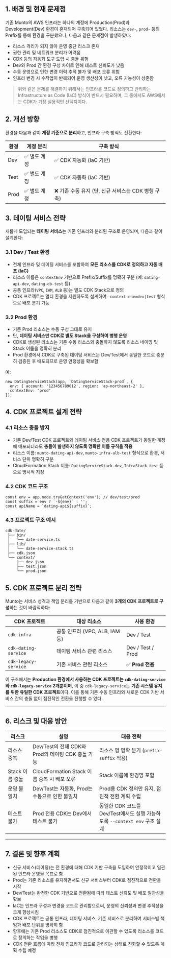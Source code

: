 ## 1. 배경 및 현재 문제점

기존 Munto의 AWS 인프라는 하나의 계정에 Production(Prod)과 Development(Dev) 환경이 혼재되어 구축되어 있었다. 리소스는 `dev-`, `prod-` 등의 Prefix를 통해 환경을 구분했으나, 다음과 같은 문제점이 발생하였다:

- 리소스 격리가 되지 않아 운영 중단 리스크 존재
- 권한 관리 및 네트워크 분리가 어려움
- CDK 등의 자동화 도구 도입 시 충돌 위험
- Dev와 Prod 간 환경 구성 차이로 인해 테스트 신뢰도가 낮음
- 수동 운영으로 인한 변경 이력 추적 불가 및 배포 오류 위험
- 인프라 변경 시 수작업이 반복되어 운영 생산성이 낮고, 오류 가능성이 상존함

> 위와 같은 문제를 해결하기 위해서는 인프라를 코드로 정의하고 관리하는 Infrastructure as Code (IaC) 방식이 반드시 필요하며, 그 중에서도 AWS에서는 CDK가 가장 실용적인 선택지이다.

## 2. 개선 방향

환경을 다음과 같이 **계정 기준으로 분리**하고, 인프라 구축 방식도 전환한다:

| 환경 | 계정 분리    | 구축 방식                                           |
| ---- | ------------ | --------------------------------------------------- |
| Dev  | ✅ 별도 계정 | ✅ CDK 자동화 (IaC 기반)                            |
| Test | ✅ 별도 계정 | ✅ CDK 자동화 (IaC 기반)                            |
| Prod | ✅ 별도 계정 | ❌ 기존 수동 유지 (단, 신규 서비스는 CDK 병행 구축) |

## 3. 데이팅 서비스 전략

새롭게 도입되는 **데이팅 서비스**는 기존 인프라와 분리된 구조로 운영되며, 다음과 같이 설계한다:

### 3.1 Dev / Test 환경

- 전체 인프라 및 데이팅 서비스를 포함하여 **모든 리소스를 CDK로 정의하고 자동 배포 (IaC)**
- 리소스 이름은 `contextEnv` 기반으로 Prefix/Suffix를 명확히 구분 (예: `dating-api-dev`, `dating-db-test` 등)
- 공통 인프라(`VPC`, `IAM`, `ALB` 등)는 별도 CDK Stack으로 정의
- CDK 프로젝트는 멀티 환경을 지원하도록 설계하여 `-context env=dev|test` 형식으로 배포 분기 가능

### 3.2 Prod 환경

- 기존 Prod 리소스는 수동 구성 그대로 유지
- 단, **데이팅 서비스만 CDK로 별도 Stack을 구성하여 병행 운영**
- CDK로 생성된 리소스는 기존 수동 리소스와 충돌하지 않도록 리소스 네이밍 및 Stack 이름을 명확히 분리
- Prod 환경에서 CDK로 구축된 데이팅 서비스는 Dev/Test에서 동일한 코드로 충분히 검증된 후 배포되므로 운영 안정성을 확보함

예:

```
new DatingServiceStack(app, `DatingServiceStack-prod`, {
  env: { account: '123456789012', region: 'ap-northeast-2' },
  contextEnv: 'prod'
});

```

## 4. CDK 프로젝트 설계 전략

### 4.1 리소스 충돌 방지

- 기존 Dev/Test CDK 프로젝트와 데이팅 서비스 전용 CDK 프로젝트가 동일한 계정에 배포되더라도 **충돌이 발생하지 않도록 명확한 이름 규칙을 적용**
- 리소스 이름: `munto-dating-api-dev`, `munto-infra-alb-test` 형식으로 환경, 서비스 단위 명확히 구분
- CloudFormation Stack 이름: `DatingServiceStack-dev`, `InfraStack-test` 등으로 명시적 지정

### 4.2 CDK 코드 구조

```
const env = app.node.tryGetContext('env'); // dev/test/prod
const suffix = env ? `-${env}` : '';
const apiName = `dating-api${suffix}`;

```

### 4.3 프로젝트 구조 예시

```
cdk-date/
 ├── bin/
 │   └── date-service.ts
 ├── lib/
 │   └── date-service-stack.ts
 ├── cdk.json
 └── context/
     ├── dev.json
     ├── test.json
     └── prod.json

```

## 5. CDK 프로젝트 분리 전략

Munto는 서비스 성격과 책임 분리를 기반으로 다음과 같이 **3개의 CDK 프로젝트로 구성**하는 것이 바람직하다:

| CDK 프로젝트         | 대상 리소스                    | 사용 환경         |
| -------------------- | ------------------------------ | ----------------- |
| `cdk-infra`          | 공통 인프라 (VPC, ALB, IAM 등) | Dev / Test        |
| `cdk-dating-service` | 데이팅 서비스 관련 리소스      | Dev / Test / Prod |
| `cdk-legacy-service` | 기존 서비스 관련 리소스        | ✅ **Prod 전용**  |

이 구조에서는 **Production 환경에서 사용하는 CDK 프로젝트는 `cdk-dating-service`와 `cdk-legacy-service` 2개뿐이며**, 이 중 `cdk-legacy-service`는 **기존 시스템 유지를 위한 유일한 CDK 프로젝트**이다. 이를 통해 기존 수동 인프라와 새로운 CDK 기반 서비스 간의 충돌 없이 점진적인 전환을 진행할 수 있다.

---

## 6. 리스크 및 대응 방안

| 리스크          | 설명                                              | 대응 전략                                                                  |
| --------------- | ------------------------------------------------- | -------------------------------------------------------------------------- |
| 리소스 중복     | Dev/Test의 전체 CDK와 Prod의 데이팅 CDK 충돌 가능 | 리소스 명 명확 분기 (`prefix-suffix` 적용)                                 |
| Stack 이름 충돌 | CloudFormation Stack 이름 중복 시 배포 오류       | Stack 이름에 환경명 포함                                                   |
| 운영 불일치     | Dev/Test는 자동화, Prod는 수동으로 인한 불일치    | Prod용 CDK 정의만 유지, 점진적 전환 계획 수립                              |
| 테스트 불가     | Prod 전용 CDK는 Dev에서 테스트 불가               | 동일한 CDK 코드를 Dev/Test에서도 실행 가능하도록 `--context env` 구조 설계 |

---

## 7. 결론 및 향후 계획

- 신규 서비스(데이팅)는 전 환경에 대해 CDK 기반 구축을 도입하여 안정적이고 일관된 인프라 운영을 목표로 함
- Prod는 기존 리소스를 유지하면서도 신규 서비스부터 CDK로 점진적으로 전환을 시작
- Dev/Test는 완전한 CDK 기반으로 전환됨에 따라 테스트 신뢰도 및 배포 일관성을 확보
- IaC는 인프라 구성과 변경을 코드로 관리함으로써, 운영의 신뢰성과 변경 추적성을 크게 향상시킴
- CDK 프로젝트는 공통 인프라, 데이팅 서비스, 기존 서비스로 분리하여 서비스별 책임과 배포 단위를 명확히 함
- 향후에는 기존 Prod 리소스도 CDK로 점진적으로 이관할 수 있도록 리소스를 코드로 정의하는 작업을 병행
- CDK 전환 흐름에 따라 전체 인프라가 코드로 관리되는 상태로 진화할 수 있도록 계획 수립 예정
